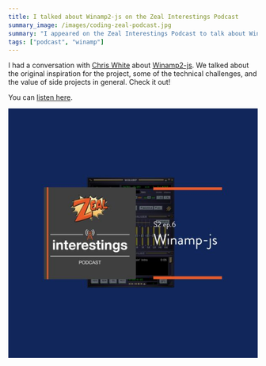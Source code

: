 ```yaml
---
title: I talked about Winamp2-js on the Zeal Interestings Podcast
summary_image: /images/coding-zeal-podcast.jpg
summary: "I appeared on the Zeal Interestings Podcast to talk about Winamp2-js."
tags: ["podcast", "winamp"]
---
```


I had a conversation with [Chris White] about [Winamp2-js]. We talked about the original inspiration for the project, some of the technical challenges, and the value of side projects in general. Check it out!

You can [listen here](http://podcast.codingzeal.com/114820/657488-winamp-js).

![Coding Zeal Podcast album art](/images/coding-zeal-podcast.jpg)

[chris white]: https://twitter.com/CL_White
[winamp2-js]: https://jordaneldredge.com/projects/winamp2-js/
